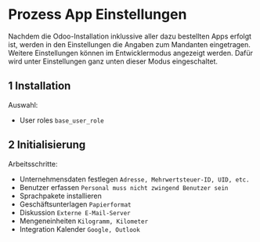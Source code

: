 # Prozess App Einstellungen
Nachdem die Odoo-Installation inklussive aller dazu bestellten Apps erfolgt ist, werden in den Einstellungen die Angaben zum Mandanten eingetragen. Weitere Einstellungen können im Entwicklermodus angezeigt werden. Dafür wird unter Einstellungen ganz unten dieser Modus eingeschaltet.

## 1 Installation
Auswahl:
* User roles `base_user_role`

## 2 Initialisierung
Arbeitsschritte:
* Unternehmensdaten festlegen `Adresse, Mehrwertsteuer-ID, UID, etc.`
* Benutzer erfassen `Personal muss nicht zwingend Benutzer sein`
* Sprachpakete installieren
* Geschäftsunterlagen `Papierformat`
* Diskussion `Externe E-Mail-Server`
* Mengeneinheiten `Kilogramm, Kilometer`
* Integration Kalender `Google, Outlook`
